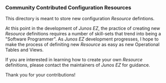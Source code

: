 ### Community Contributed Configuration Resources

This directory is meant to store new configuration _Resource_ defintions.  

At this point in the development of _Junos EZ_, the practice of creating new _Resource_ definitions requires a number of skill-sets that trend into being a "Software Programmer".  As _Junos EZ_ development progresses, I hope to make the process of definiting new _Resource_ as easy as new Operational Tables and Views.

If you are interested in learning how to create your own _Resource_ definitions, please contact the maintainers of _Junos EZ_ for guidance.

Thank you for your contributions!
